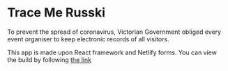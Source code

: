 # Trace Me Russki

To prevent the spread of coronavirus, Victorian Government obliged every event organiser to 
keep electronic records of all visitors. 

This app is made upon React framework and Netlify forms.
You can view the build by following [the link](https://tracer.netlify.app)
